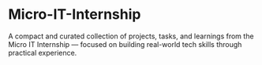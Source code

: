 # Micro-IT-Internship
A compact and curated collection of projects, tasks, and learnings from the Micro IT Internship — focused on building real-world tech skills through practical experience.
